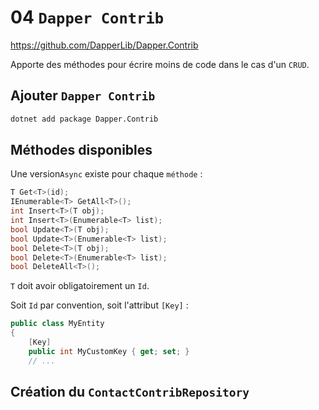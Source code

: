 # 04 `Dapper Contrib`

https://github.com/DapperLib/Dapper.Contrib

Apporte des méthodes pour écrire moins de code dans le cas d'un `CRUD`.



## Ajouter `Dapper Contrib`

```bash
dotnet add package Dapper.Contrib
```



## Méthodes disponibles

Une version`Async` existe pour chaque `méthode` :

```cs
T Get<T>(id);
IEnumerable<T> GetAll<T>();
int Insert<T>(T obj);
int Insert<T>(Enumerable<T> list);
bool Update<T>(T obj);
bool Update<T>(Enumerable<T> list);
bool Delete<T>(T obj);
bool Delete<T>(Enumerable<T> list);
bool DeleteAll<T>();
```

`T` doit avoir obligatoirement un `Id`.

Soit `Id` par convention, soit l'attribut `[Key]` :

```cs
public class MyEntity
{
    [Key]
    public int MyCustomKey { get; set; }
	// ...
```



## Création du `ContactContribRepository`


